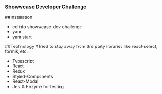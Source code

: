 ### Showwcase Developer Challenge

##Installation
- cd into showwcase-dev-challenge
- yarn
- yarn start

##Technology
#Tried to stay away from 3rd party libraries like react-select, formik, etc.
- Typescript
- React
- Redux
- Styled-Components
- React-Modal
- Jest & Enzyme for testing
